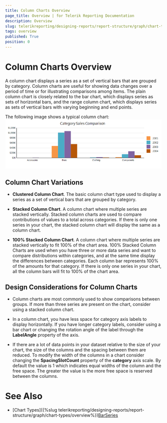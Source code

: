 ```yaml
---
title: Column Charts Overview
page_title: Overview | for Telerik Reporting Documentation
description: Overview
slug: telerikreporting/designing-reports/report-structure/graph/chart-types/column-charts/overview
tags: overview
published: True
position: 0
---
```


# Column Charts Overview



A column chart displays a series as a set of vertical bars that are grouped by category. Column charts are useful for         showing data changes over a period of time or for illustrating comparisons among items. The plain column chart is closely related         to the bar chart, which displays series as sets of horizontal bars, and the range column chart, which displays series as sets of         vertical bars with varying beginning and end points.       

The following image shows a typical column chart:  
  ![Column Chart](images/Graph/ColumnChart.png)

## Column Chart Variations

* __Clustered Column Chart__. The basic column chart type used to display a series as a set of vertical bars that are grouped by category.             

* __Stacked Column Chart__. A column chart where multiple series are stacked vertically.               Stacked column charts are used to compare contributions of values to a total across categories. If there is only               one series in your chart, the stacked column chart will display the same as a column chart.             

* __100% Stacked Column Chart__. A column chart where multiple series are stacked vertically               to fit 100% of the chart area. 100% Stacked Column Charts are used when you have three or more data series and want               to compare distributions within categories, and at the same time display the differences between categories. Each column               bar represents 100% of the amounts for that category. If there is only one series in your chart, all the column bars will               fit to 100% of the chart area.             

## Design Considerations for Column Charts

* Column charts are most commonly used to show comparisons between groups. If more than three series are               present on the chart, consider using a stacked column chart.             

* In a column chart, you have less space for category axis labels to display horizontally. If you have longer               category labels, consider using a bar chart or changing the rotation angle of the label through the               __LabelAngle__ property of the axis.             

* If there are a lot of data points in your dataset relative to the size of your chart, the size of the columns               and the spacing between them are reduced. To modify the width of the columns in a chart consider changing the               __SpacingSlotCount__ property of the __category__ axis scale. By default the               value is 1 which indicates equal widths of the column and the free space. The greater the value is the more free space               is reserved between the columns.             

# See Also


 * [Chart Types]({%slug telerikreporting/designing-reports/report-structure/graph/chart-types/overview%})[BarSeries](/reporting/api/Telerik.Reporting.BarSeries)

